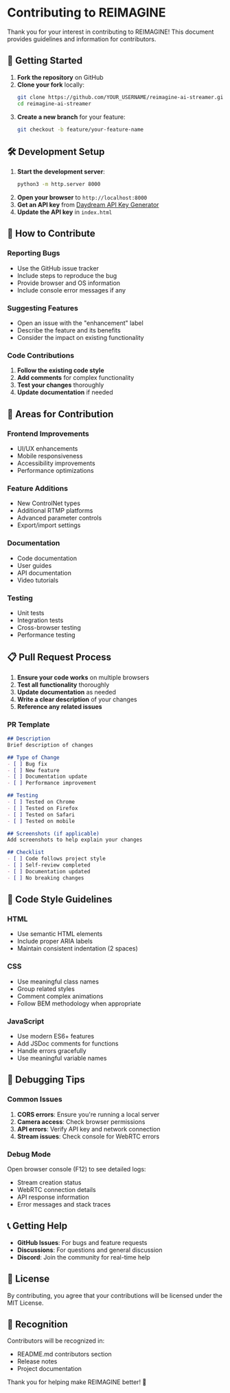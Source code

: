 # Contributing to REIMAGINE

Thank you for your interest in contributing to REIMAGINE! This document provides guidelines and information for contributors.

## 🚀 Getting Started

1. **Fork the repository** on GitHub
2. **Clone your fork** locally:
   ```bash
   git clone https://github.com/YOUR_USERNAME/reimagine-ai-streamer.git
   cd reimagine-ai-streamer
   ```
3. **Create a new branch** for your feature:
   ```bash
   git checkout -b feature/your-feature-name
   ```

## 🛠️ Development Setup

1. **Start the development server**:
   ```bash
   python3 -m http.server 8000
   ```
2. **Open your browser** to `http://localhost:8000`
3. **Get an API key** from [Daydream API Key Generator](https://app.daydream.live/beta/api-key)
4. **Update the API key** in `index.html`

## 📝 How to Contribute

### Reporting Bugs
- Use the GitHub issue tracker
- Include steps to reproduce the bug
- Provide browser and OS information
- Include console error messages if any

### Suggesting Features
- Open an issue with the "enhancement" label
- Describe the feature and its benefits
- Consider the impact on existing functionality

### Code Contributions
1. **Follow the existing code style**
2. **Add comments** for complex functionality
3. **Test your changes** thoroughly
4. **Update documentation** if needed

## 🎯 Areas for Contribution

### Frontend Improvements
- UI/UX enhancements
- Mobile responsiveness
- Accessibility improvements
- Performance optimizations

### Feature Additions
- New ControlNet types
- Additional RTMP platforms
- Advanced parameter controls
- Export/import settings

### Documentation
- Code documentation
- User guides
- API documentation
- Video tutorials

### Testing
- Unit tests
- Integration tests
- Cross-browser testing
- Performance testing

## 📋 Pull Request Process

1. **Ensure your code works** on multiple browsers
2. **Test all functionality** thoroughly
3. **Update documentation** as needed
4. **Write a clear description** of your changes
5. **Reference any related issues**

### PR Template
```markdown
## Description
Brief description of changes

## Type of Change
- [ ] Bug fix
- [ ] New feature
- [ ] Documentation update
- [ ] Performance improvement

## Testing
- [ ] Tested on Chrome
- [ ] Tested on Firefox
- [ ] Tested on Safari
- [ ] Tested on mobile

## Screenshots (if applicable)
Add screenshots to help explain your changes

## Checklist
- [ ] Code follows project style
- [ ] Self-review completed
- [ ] Documentation updated
- [ ] No breaking changes
```

## 🎨 Code Style Guidelines

### HTML
- Use semantic HTML elements
- Include proper ARIA labels
- Maintain consistent indentation (2 spaces)

### CSS
- Use meaningful class names
- Group related styles
- Comment complex animations
- Follow BEM methodology when appropriate

### JavaScript
- Use modern ES6+ features
- Add JSDoc comments for functions
- Handle errors gracefully
- Use meaningful variable names

## 🐛 Debugging Tips

### Common Issues
1. **CORS errors**: Ensure you're running a local server
2. **Camera access**: Check browser permissions
3. **API errors**: Verify API key and network connection
4. **Stream issues**: Check console for WebRTC errors

### Debug Mode
Open browser console (F12) to see detailed logs:
- Stream creation status
- WebRTC connection details
- API response information
- Error messages and stack traces

## 📞 Getting Help

- **GitHub Issues**: For bugs and feature requests
- **Discussions**: For questions and general discussion
- **Discord**: Join the community for real-time help

## 📄 License

By contributing, you agree that your contributions will be licensed under the MIT License.

## 🙏 Recognition

Contributors will be recognized in:
- README.md contributors section
- Release notes
- Project documentation

Thank you for helping make REIMAGINE better! 🎉
